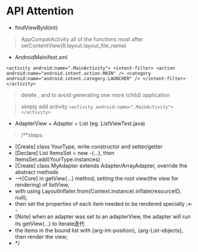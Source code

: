 # API Attention

* findViewById(int)

>AppCompatActivity
>all of the functions must after setContentView(R.layout.layout_file_name)

* AndroidMainifest.xml

`<activity android:name=".MainActivity">
    <intent-filter>
        <action android:name="android.intent.action.MAIN" />
        <category android:name="android.intent.category.LAUNCHER" />
    </intent-filter>
	</activity>`

>delete <intent-filter/>, <action/> and <category/> to avoid generating one more (child) application

>simply add activity
`<activity android:name=".MainActivity">
	</activity>`


* AdapterView + Adapter + List (eg. ListViewTest.java)

>/**steps:
 * [Create] class YourType, write constructor and setter/getter
 * [Declare] List<YourType> ItemsSet = new -(...), then ItemsSet.add(YourType.instances)
 * [Create] class MyAdapter extends Adapter/ArrayAdapter, override the abstract methods
 * -->[Core] in getView(...) method, setting the root view(the view for rendering) of listView,
 * with using LayoutInflater.from(Context.instance).inflate(resourceID, null);
 * then set the properties of each item needed to be rendered specially ;<--
 * [Note] when an adapter was set to an adapterView, the adapter will run its getView(...) to iterate迭代
 * the items in the bound list with {arg-int-position}, {arg-List<T>-objects}, then render the view;
 * */